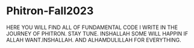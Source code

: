 # Phitron-Fall2023
HERE YOU WILL FIND ALL OF FUNDAMENTAL CODE I WRITE IN THE JOURNEY OF PHITRON.
STAY TUNE.
INSHALLAH SOME WILL HAPPIN IF ALLAH WANT.INSHALLAH.
AND ALHAMDULILLAH FOR EVERYTHING.
